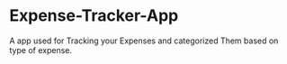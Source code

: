 # Expense-Tracker-App
A app used for Tracking your Expenses and categorized Them based on type of expense.
